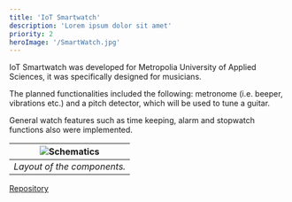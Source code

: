 ```yaml
---
title: 'IoT Smartwatch'
description: 'Lorem ipsum dolor sit amet'
priority: 2
heroImage: '/SmartWatch.jpg'
---
```


IoT Smartwatch was developed for Metropolia University of Applied Sciences, it was specifically designed for musicians.

The planned functionalities included the following: metronome (i.e. beeper, vibrations etc.) 
and a pitch detector, which will be used to tune a guitar. 

General watch features such as time keeping, alarm and stopwatch functions also were implemented. 

| ![Schematics](/Schematics.png) | 
|:------------------------------:| 
|  *Layout of the components.*   |

[Repository](https://github.com/kelo221/SmartWatch_Project) 